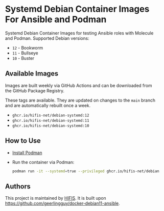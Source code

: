 # Systemd Debian Container Images For Ansible and Podman

Systemd Debian Container Images for testing Ansible roles with Molecule and Podman.
Supported Debian versions:

* `12` - Bookworm
* `11` - Bullseye
* `10` - Buster

## Available Images

Images are built weekly via GitHub Actions and can be downloaded from the
GitHub Package Registry.

These tags are available. They are updated on changes to the `main` branch
and are automatically rebuilt once a week.

* `ghcr.io/hifis-net/debian-systemd:12`
* `ghcr.io/hifis-net/debian-systemd:11`
* `ghcr.io/hifis-net/debian-systemd:10`

## How to Use

* [Install Podman](https://podman.io/getting-started/installation)
* Run the container via Podman:

  ```bash
  podman run -it --systemd=true --privileged ghcr.io/hifis-net/debian-systemd:11
  ```

## Authors

This project is maintained by [HIFIS](https://www.hifis.net).
It is built upon https://github.com/geerlingguy/docker-debian11-ansible.
